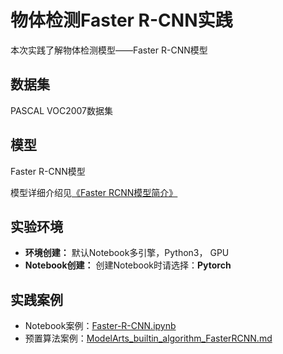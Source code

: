 
 # 物体检测Faster R-CNN实践

  
  本次实践了解物体检测模型——Faster R-CNN模型
  
  ## 数据集
  PASCAL VOC2007数据集
  
  ## 模型
  Faster R-CNN模型
  
  模型详细介绍见[《Faster RCNN模型简介》](https://github.com/huaweicloud/ModelArts-Lab/wiki/Faster-RCNN%E6%A8%A1%E5%9E%8B%E7%AE%80%E4%BB%8B)
  
  ## 实验环境

  - **环境创建：**
  默认Notebook多引擎，Python3， GPU
  - **Notebook创建：**
  创建Notebook时请选择：**Pytorch**
  
  ## 实践案例
  
 - Notebook案例：[Faster-R-CNN.ipynb](./Faster-R-CNN.ipynb)
 - 预置算法案例：[ModelArts_builtin_algorithm_FasterRCNN.md](./ModelArts_builtin_algorithm_FasterRCNN.md)
